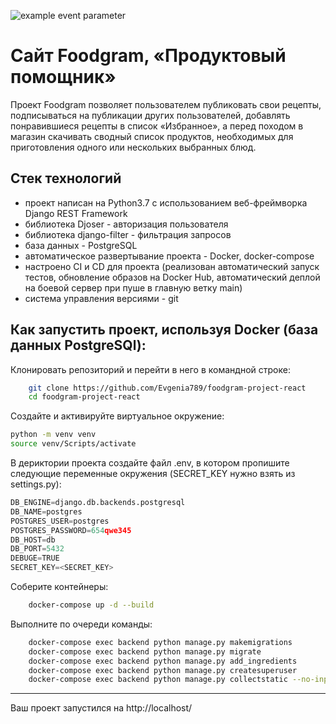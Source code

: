 ![example event parameter](https://github.com/Evgenia789/foodgram-project-react/actions/workflows/foodgram_workflow.yml/badge.svg?event=push)
# Сайт Foodgram, «Продуктовый помощник»
 Проект Foodgram позволяет пользователем публиковать свои рецепты, подписываться на публикации других пользователей, добавлять понравившиеся рецепты в список «Избранное», а перед походом в магазин скачивать сводный список продуктов, необходимых для приготовления одного или нескольких выбранных блюд.

## Cтек технологий

- проект написан на Python3.7 с использованием веб-фреймворка Django REST Framework
- библиотека Djoser - авторизация пользователя
- библиотека django-filter - фильтрация запросов
- база данных - PostgreSQL
- автоматическое развертывание проекта - Docker, docker-compose
- настроено CI и CD для проекта (реализован автоматический запуск тестов, обновление образов на Docker Hub, автоматический деплой на боевой сервер при пуше в главную ветку main) 
- система управления версиями - git

## Как запустить проект, используя Docker (база данных PostgreSQl):
Клонировать репозиторий и перейти в него в командной строке:
```bash
    git clone https://github.com/Evgenia789/foodgram-project-react
    cd foodgram-project-react
```
Создайте и активируйте виртуальное окружение:

```bash
python -m venv venv
source venv/Scripts/activate
```
В дериктории проекта создайте файл .env, в котором пропишите следующие переменные окружения (SECRET_KEY нужно взять из settings.py):
```python
DB_ENGINE=django.db.backends.postgresql
DB_NAME=postgres
POSTGRES_USER=postgres
POSTGRES_PASSWORD=654qwe345
DB_HOST=db
DB_PORT=5432
DEBUGE=TRUE
SECRET_KEY=<SECRET_KEY>
```

Соберите контейнеры:

```bash
    docker-compose up -d --build 
```
Выполните по очереди команды:

```bash
    docker-compose exec backend python manage.py makemigrations
    docker-compose exec backend python manage.py migrate
    docker-compose exec backend python manage.py add_ingredients
    docker-compose exec backend python manage.py createsuperuser
    docker-compose exec backend python manage.py collectstatic --no-input 
```
____
Ваш проект запустился на http://localhost/

